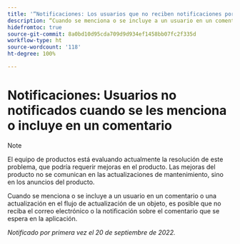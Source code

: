 ```yaml
---
title: '“Notificaciones: Los usuarios que no reciben notificaciones por correo electrónico o en la aplicación cuando se les menciona o incluye en un comentario”'
description: “Cuando se menciona o se incluye a un usuario en un comentario o una actualización en el flujo de actualización de un objeto, es posible que no reciba el correo electrónico o la notificación sobre el comentario que se espera en la aplicación.”
hidefromtoc: true
source-git-commit: 8a0bd10d95cda709d9d934ef1458bb07fc2f335d
workflow-type: ht
source-wordcount: '118'
ht-degree: 100%

---
```



# Notificaciones: Usuarios no notificados cuando se les menciona o incluye en un comentario

>[!NOTE]
>
>El equipo de productos está evaluando actualmente la resolución de este problema, que podría requerir mejoras en el producto. Las mejoras del producto no se comunican en las actualizaciones de mantenimiento, sino en los anuncios del producto.

Cuando se menciona o se incluye a un usuario en un comentario o una actualización en el flujo de actualización de un objeto, es posible que no reciba el correo electrónico o la notificación sobre el comentario que se espera en la aplicación.

_Notificado por primera vez el 20 de septiembre de 2022._

